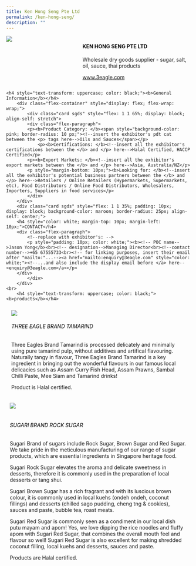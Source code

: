 ```yaml
---
title: Ken Hong Seng Pte Ltd
permalink: /ken-hong-seng/
description: ""
---
```

<div class="flex-paragraph">
		<!--hi there! this is a comment and will provide you with instructional guides-->
		<!--insert booth number here!-->
		<p style="text-transform: uppercase"></p></div>
			<div class="flex-container" style="display: flex; flex-wrap: wrap;">
				<!--insert DOWNLOAD link of company logo between the " marks!-->
			<div class="card sgds" style="flex: 1 1 40%; display: block;"><img src="https://drive.google.com/uc?id=1CoCsRhcuaNDfpZkznTV7klhag-0bkbpd&amp;export=download"></div>
	<div class="card-sgds" style="flex: 1 1 58%; display: block; margin-left: 3px">
		<h4 style="text-transform: uppercase; color: black;"><!--insert the exhibitor's name between the <b> tags here--><b>Ken Hong Seng Pte Ltd</b></h4><!--insert the exhibitor's description between the <p> tags here-->
		<p>Wholesale dry goods supplier - sugar, salt, oil, sauce, thai products</p>
		<!--insert the exhibitor's website link, making sure there is "https:// www." present please. make sure the entire https link goes in between the " marks-->
			<p><a href="https://www.3eagle.com" target="_blank"><!--insert the www website link here (no need for https)-->www.3eagle.com</a></p>
	</div>
</div>



	<h4 style="text-transform: uppercase; color: black;"><b>General Information</b></h4>
		<div class="flex-container" style="display: flex; flex-wrap: wrap;">
			<div class="card sgds" style="flex: 1 1 65%; display: block; align-self: stretch">
			<div class="flex-paragraph">
			<p><b>Product Category: </b><span style="background-color: pink; border-radius: 10 px;"><!--insert the exhibitor's pdt cat between the <p> tags here-->Oils and Sauces</span></p> 
				<p><b>Certifications: </b><!--insert all the exhibitor's certifications between the </b> and </p> here-->Halal Certified, HACCP Certified</p>
			<p><b>Export Markets: </b><!--insert all the exhibitor's export markets between the </b> and </p> here-->Asia, Australia/NZ</p>
			<p style="margin-bottom: 10px;"><b>Looking for: </b><!--insert all the exhibitor's potential business partners between the </b> and </p> here-->Retailers / Online Retailers (Hypermarkets, Supermarkets, etc), Food Distributors / Online Food Distributors, Wholesalers, Importers, Suppliers in food services</p>
			</div>
		</div>
		<div class="card sgds" style="flex: 1 1 35%; padding: 10px; display: block; background-color: maroon; border-radius: 25px; align-self: center;">
		<h4 style="color: white; margin-top: 10px; margin-left: 10px;">CONTACT</h4>
		<div class="flex-paragraph">
			<!--replace with exhibitor's: -->
			<p style="padding: 10px; color: white;"><b><!-- POC name-->Jason Yong</b><br><!-- designation-->Managing Director<br><!--contact number-->+65 67555733<br><!-- for linking purposes, insert their email after "mailto:"...--><a href="mailto:enquiry@3eagle.com" style="color: white;"><!--...and also include the display email before </a> here-->enquiry@3eagle.com</a></p>
		</div>
			</div>
		</div>
	<br>
		<h4 style="text-transform: uppercase; color: black;"><b>products</b></h4>
<div style="display: flex; flex-wrap: wrap;">
&nbsp; <div class="card sgds" style="flex: 1 1 47%; margin: 10px; display: block;"><!--insert the exhibitor's DOWNLOAD image for product between the " marks here-->
	<div class="flex-image" style="display: block;"><img src="https://drive.google.com/u/0/uc?id=1-FYzU2zEi9t-Yp4HPvJ6VzT926dSulF6&amp;export=download"></div>
	<div class="flex-paragraph">
		<h6 style="text-transform: uppercase; color: black;"><!--insert product name before </h6> and product description after <p>-->Three Eagle Brand Tamarind</h6>
		<p>Three Eagles Brand Tamarind is processed delicately and minimally using pure tamarind pulp, without additives and artifical flavouring. Naturally tangy in flavour, Three Eagles Brand Tamarind is a key ingredient in bringing out the wonderful flavours in our famous local delicacies such as Assam Curry Fish Head, Assam Prawns, Sambal Chilli Paste, Mee Siam and Tamarind drinks! 

Product is Halal certified.</p></div>
	</div>
		<div class="card sgds" style="flex: 1 1 47%; margin: 10px; display: block;">
		<div class="flex-image" style="display: block;"><img src="https://drive.google.com/uc?id=1gLvbRgoF4bPu0bn8gDLZNnfs9_CXfgIX&amp;export=download"></div>
	<div class="flex-paragraph">
		<h6 style="text-transform: uppercase; color: black;">  
Sugari Brand Rock Sugar</h6>
		<p>Sugari Brand of sugars include Rock Sugar, Brown Sugar and Red Sugar. We take pride in the meticulous manufacturing of our range of sugar products, which are essential ingredients in Singapore heritage food. 

Sugari Rock Sugar elevates the aroma and delicate sweetness in desserts, therefore it is commonly used in the preparation of local desserts or tang shui. 

Sugari Brown Sugar has a rich fragrant and with its luscious brown colour, it is commonly used in local kuehs (ondeh ondeh, coconut fillings) and desserts (chilled sago pudding, cheng tng &amp; cookies), sauces and paste, bubble tea, roast meats.

Sugari Red Sugar is commonly seen as a condiment in our local dish putu mayam and apom! Yes, we love dipping the rice noodles and fluffy apom with Sugari Red Sugar, that combines the overall mouth feel and flavour so well! Sugari Red Sugar is also excellent for making shredded coconut filling, local kuehs and desserts, sauces and paste.

Products are Halal certified.
</p></div>
	</div>
	</div>